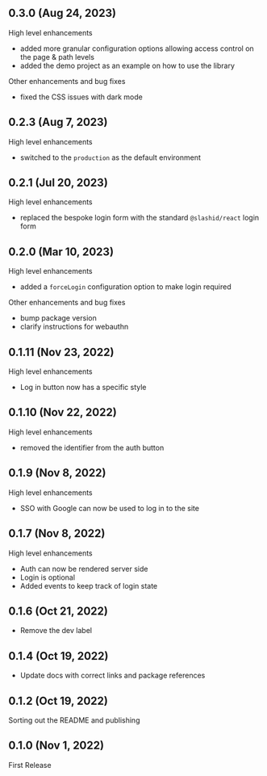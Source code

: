 ## 0.3.0 (Aug 24, 2023)

High level enhancements

- added more granular configuration options allowing access control on the page & path levels
- added the demo project as an example on how to use the library

Other enhancements and bug fixes

- fixed the CSS issues with dark mode

## 0.2.3 (Aug 7, 2023)

High level enhancements

- switched to the `production` as the default environment

## 0.2.1 (Jul 20, 2023)

High level enhancements

- replaced the bespoke login form with the standard `@slashid/react` login form

## 0.2.0 (Mar 10, 2023)

High level enhancements

- added a `forceLogin` configuration option to make login required

Other enhancements and bug fixes

- bump package version
- clarify instructions for webauthn

## 0.1.11 (Nov 23, 2022)

High level enhancements

- Log in button now has a specific style

## 0.1.10 (Nov 22, 2022)

High level enhancements

- removed the identifier from the auth button

## 0.1.9 (Nov 8, 2022)

High level enhancements

- SSO with Google can now be used to log in to the site

## 0.1.7 (Nov 8, 2022)

High level enhancements

- Auth can now be rendered server side
- Login is optional
- Added events to keep track of login state

## 0.1.6 (Oct 21, 2022)

- Remove the dev label

## 0.1.4 (Oct 19, 2022)

- Update docs with correct links and package references

## 0.1.2 (Oct 19, 2022)

Sorting out the README and publishing

## 0.1.0 (Nov 1, 2022)

First Release
